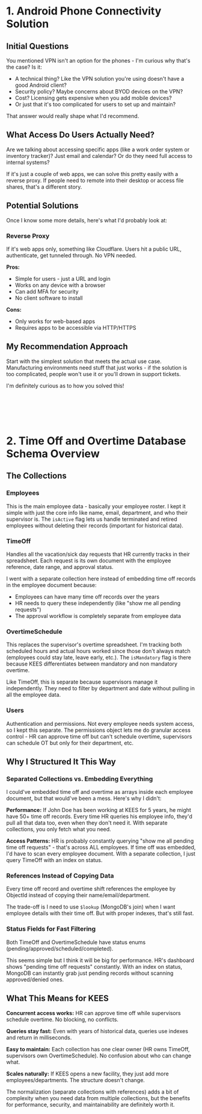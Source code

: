 # 1. Android Phone Connectivity Solution

## Initial Questions

You mentioned VPN isn't an option for the phones - I'm curious why that's the case? Is it:

- A technical thing? Like the VPN solution you're using doesn't have a good Android client?
- Security policy? Maybe concerns about BYOD devices on the VPN?
- Cost? Licensing gets expensive when you add mobile devices?
- Or just that it's too complicated for users to set up and maintain?

That answer would really shape what I'd recommend.

## What Access Do Users Actually Need?

Are we talking about accessing specific apps (like a work order system or inventory tracker)? Just email and calendar? Or do they need full access to internal systems?

If it's just a couple of web apps, we can solve this pretty easily with a reverse proxy. If people need to remote into their desktop or access file shares, that's a different story.

## Potential Solutions

Once I know some more details, here's what I'd probably look at:

### Reverse Proxy

If it's web apps only, something like Cloudflare. Users hit a public URL, authenticate, get tunneled through. No VPN needed.

**Pros:**

- Simple for users - just a URL and login
- Works on any device with a browser
- Can add MFA for security
- No client software to install

**Cons:**

- Only works for web-based apps
- Requires apps to be accessible via HTTP/HTTPS

## My Recommendation Approach

Start with the simplest solution that meets the actual use case. Manufacturing environments need stuff that just works - if the solution is too complicated, people won't use it or you'll drown in support tickets.

I'm definitely curious as to how you solved this!

<br />
<br />
<br />
<br />

# 2. Time Off and Overtime Database Schema Overview

## The Collections

### Employees

This is the main employee data - basically your employee roster. I kept it simple with just the core info like name, email, department, and who their supervisor is. The `isActive` flag lets us handle terminated and retired employees without deleting their records (important for historical data).

### TimeOff

Handles all the vacation/sick day requests that HR currently tracks in their spreadsheet. Each request is its own document with the employee reference, date range, and approval status.

I went with a separate collection here instead of embedding time off records in the employee document because:

- Employees can have many time off records over the years
- HR needs to query these independently (like "show me all pending requests")
- The approval workflow is completely separate from employee data

### OvertimeSchedule

This replaces the supervisor's overtime spreadsheet. I'm tracking both scheduled hours and actual hours worked since those don't always match (employees could stay late, leave early, etc.). The `isMandatory` flag is there because KEES differentiates between mandatory and non mandatory overtime.

Like TimeOff, this is separate because supervisors manage it independently. They need to filter by department and date without pulling in all the employee data.

### Users

Authentication and permissions. Not every employee needs system access, so I kept this separate. The permissions object lets me do granular access control - HR can approve time off but can't schedule overtime, supervisors can schedule OT but only for their department, etc.

## Why I Structured It This Way

### Separated Collections vs. Embedding Everything

I could've embedded time off and overtime as arrays inside each employee document, but that would've been a mess. Here's why I didn't:

**Performance:** If John Doe has been working at KEES for 5 years, he might have 50+ time off records. Every time HR queries his employee info, they'd pull all that data too, even when they don't need it. With separate collections, you only fetch what you need.

**Access Patterns:** HR is probably constantly querying "show me all pending time off requests" - that's across ALL employees. If time off was embedded, I'd have to scan every employee document. With a separate collection, I just query TimeOff with an index on status.

### References Instead of Copying Data

Every time off record and overtime shift references the employee by ObjectId instead of copying their name/email/department.

The trade-off is I need to use `$lookup` (MongoDB's join) when I want employee details with their time off. But with proper indexes, that's still fast.

### Status Fields for Fast Filtering

Both TimeOff and OvertimeSchedule have status enums (pending/approved/scheduled/completed).

This seems simple but I think it will be big for performance. HR's dashboard shows "pending time off requests" constantly. With an index on status, MongoDB can instantly grab just pending records without scanning approved/denied ones.

## What This Means for KEES

**Concurrent access works:** HR can approve time off while supervisors schedule overtime. No blocking, no conflicts.

**Queries stay fast:** Even with years of historical data, queries use indexes and return in milliseconds.

**Easy to maintain:** Each collection has one clear owner (HR owns TimeOff, supervisors own OvertimeSchedule). No confusion about who can change what.

**Scales naturally:** If KEES opens a new facility, they just add more employees/departments. The structure doesn't change.

The normalization (separate collections with references) adds a bit of complexity when you need data from multiple collections, but the benefits for performance, security, and maintainability are definitely worth it.
